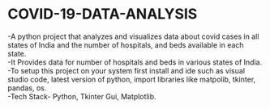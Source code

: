 # COVID-19-DATA-ANALYSIS

-A python project that analyzes and visualizes data about covid cases in all states of India and the number of hospitals, and beds available in each state. 
<br>-It Provides data for number of hospitals and beds in various states of India. 
<br>-To setup this project on your system first install and ide such as visual studio code, latest version of python, import libraries like matpolib, tkinter, pandas, os.
<br>-Tech Stack- Python, Tkinter Gui, Matplotlib.
